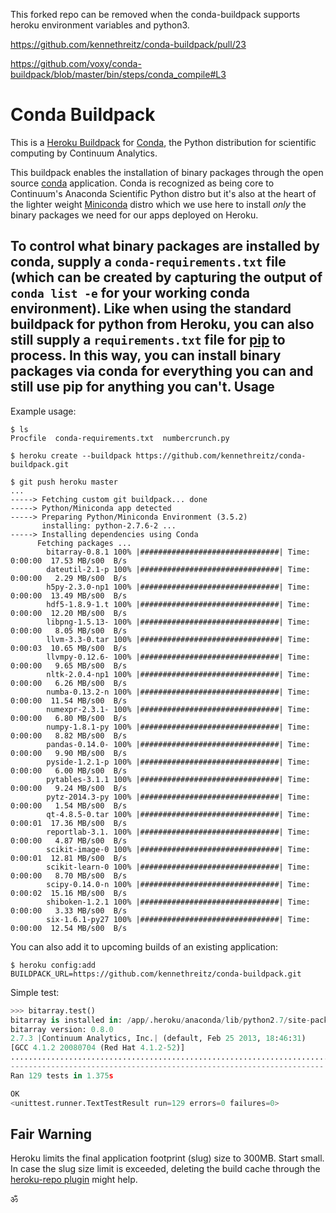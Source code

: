 This forked repo can be removed when the conda-buildpack supports heroku environment variables and python3.

https://github.com/kennethreitz/conda-buildpack/pull/23

https://github.com/voxy/conda-buildpack/blob/master/bin/steps/conda_compile#L3

Conda Buildpack
===============

This is a [Heroku Buildpack](https://devcenter.heroku.com/articles/buildpacks) for [Conda](http://conda.pydata.org/), the Python distribution for scientific computing by Continuum Analytics.

This buildpack enables the installation of binary packages through the
open source [conda](http://conda.pydata.org/) application.  Conda is
recognized as being core to Continuum's Anaconda Scientific Python distro
but it's also at the heart of the lighter weight
[Miniconda](http://conda.pydata.org/miniconda.html) distro which we use
here to install _only_ the binary packages we need for our apps deployed
on Heroku.

To control what binary packages are installed by conda, supply a
`conda-requirements.txt` file (which can be created by capturing the output
of `conda list -e` for your working conda environment).
Like when using the standard buildpack for python from Heroku, you can also
still supply a `requirements.txt` file for [pip](https://github.com/pypa/pip)
to process.  In this way, you can install binary packages via conda for
everything you can and still use pip for anything you can't.
Usage
-----

Example usage:

```console
$ ls
Procfile  conda-requirements.txt  numbercrunch.py

$ heroku create --buildpack https://github.com/kennethreitz/conda-buildpack.git

$ git push heroku master
...
-----> Fetching custom git buildpack... done
-----> Python/Miniconda app detected
-----> Preparing Python/Miniconda Environment (3.5.2)
       installing: python-2.7.6-2 ...
-----> Installing dependencies using Conda
      Fetching packages ...
        bitarray-0.8.1 100% |###############################| Time: 0:00:00  17.53 MB/s00  B/s
        dateutil-2.1-p 100% |###############################| Time: 0:00:00   2.29 MB/s00  B/s
        h5py-2.3.0-np1 100% |###############################| Time: 0:00:00  13.49 MB/s00  B/s
        hdf5-1.8.9-1.t 100% |###############################| Time: 0:00:00  12.20 MB/s00  B/s
        libpng-1.5.13- 100% |###############################| Time: 0:00:00   8.05 MB/s00  B/s
        llvm-3.3-0.tar 100% |###############################| Time: 0:00:03  10.65 MB/s00  B/s
        llvmpy-0.12.6- 100% |###############################| Time: 0:00:00   9.65 MB/s00  B/s
        nltk-2.0.4-np1 100% |###############################| Time: 0:00:00   6.26 MB/s00  B/s
        numba-0.13.2-n 100% |###############################| Time: 0:00:00  11.54 MB/s00  B/s
        numexpr-2.3.1- 100% |###############################| Time: 0:00:00   6.80 MB/s00  B/s
        numpy-1.8.1-py 100% |###############################| Time: 0:00:00   8.82 MB/s00  B/s
        pandas-0.14.0- 100% |###############################| Time: 0:00:00   9.90 MB/s00  B/s
        pyside-1.2.1-p 100% |###############################| Time: 0:00:00   6.00 MB/s00  B/s
        pytables-3.1.1 100% |###############################| Time: 0:00:00   9.24 MB/s00  B/s
        pytz-2014.3-py 100% |###############################| Time: 0:00:00   1.54 MB/s00  B/s
        qt-4.8.5-0.tar 100% |###############################| Time: 0:00:01  17.36 MB/s00  B/s
        reportlab-3.1. 100% |###############################| Time: 0:00:00   4.87 MB/s00  B/s
        scikit-image-0 100% |###############################| Time: 0:00:01  12.81 MB/s00  B/s
        scikit-learn-0 100% |###############################| Time: 0:00:00   8.70 MB/s00  B/s
        scipy-0.14.0-n 100% |###############################| Time: 0:00:02  15.16 MB/s00  B/s
        shiboken-1.2.1 100% |###############################| Time: 0:00:00   3.33 MB/s00  B/s
        six-1.6.1-py27 100% |###############################| Time: 0:00:00  12.54 MB/s00  B/s
```

You can also add it to upcoming builds of an existing application:

```console
$ heroku config:add BUILDPACK_URL=https://github.com/kennethreitz/conda-buildpack.git
```


Simple test:

```python
>>> bitarray.test()
bitarray is installed in: /app/.heroku/anaconda/lib/python2.7/site-packages/bitarray
bitarray version: 0.8.0
2.7.3 |Continuum Analytics, Inc.| (default, Feb 25 2013, 18:46:31)
[GCC 4.1.2 20080704 (Red Hat 4.1.2-52)]
.................................................................................................................................
----------------------------------------------------------------------
Ran 129 tests in 1.375s

OK
<unittest.runner.TextTestResult run=129 errors=0 failures=0>
```

## Fair Warning

Heroku limits the final application footprint (slug) size to 300MB. Start small. In case the slug size limit is exceeded, deleting the build cache through the [heroku-repo plugin](https://github.com/heroku/heroku-repo#purge_cache) might help.

ॐ
